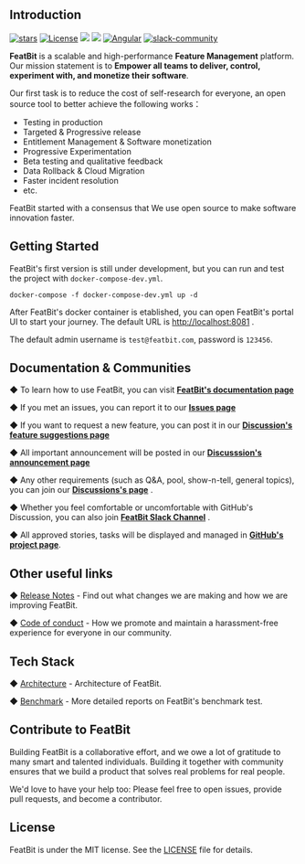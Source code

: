 ## Introduction

[![stars](https://img.shields.io/github/stars/featbit/featbit.svg?style=flat&logo=github&colorB=red&label=stars)](https://github.com/featbit/featbit)                   [![License](https://img.shields.io/static/v1?label=license&message=MIT&color=brightgreen)](https://github.com/featbit/featbit/blob/main/LICENSE)
[![](https://img.shields.io/badge/.NET-%3E=6.0-6E359E?logo=csharp&logoColor=white)](https://dotnet.microsoft.com/)
[![](https://img.shields.io/badge/Python-%3E=3.9-FFDD53?logo=python&logoColor=white)](https://www.python.org/)
[![Angular](https://img.shields.io/badge/Angular-14.0-DD0031?logo=angular&logoColor=white)](https://angular.io/)
[![slack-community](https://img.shields.io/badge/slack-join-3CC798?style=social&logo=slack)](https://join.slack.com/t/featbit/shared_invite/zt-1ew5e2vbb-x6Apan1xZOaYMnFzqZkGNQ)  



**FeatBit** is a scalable and high-performance **Feature Management** platform. Our mission statement is to **Empower all teams to deliver, control, experiment with, and monetize their software**.

Our first task is to reduce the cost of self-research for everyone, an open source tool to better achieve the following works：

- Testing in production
- Targeted & Progressive release
- Entitlement Management & Software monetization
- Progressive Experimentation
- Beta testing and qualitative feedback
- Data Rollback & Cloud Migration
- Faster incident resolution
- etc.

FeatBit started with a consensus that We use open source to make software innovation faster.

## Getting Started

FeatBit's first version is still under development, but you can run and test the project with `docker-compose-dev.yml`.

```
docker-compose -f docker-compose-dev.yml up -d
```

After FeatBit's docker container is etablished, you can open FeatBit's portal UI to start your journey. The default URL is [http://localhost:8081](http://localhost:8081) .

The default admin username is `test@featbit.com`, password is `123456`.


## Documentation & Communities

◆ To learn how to use FeatBit, you can visit [**FeatBit's documentation page**](https://featbit.gitbook.io/docs/)

◆ If you met an issues, you can report it to our [**Issues page**](https://github.com/featbit/featbit/issues)

◆ If you want to request a new feature, you can post it in our [**Discussion's feature suggestions page**](https://github.com/featbit/featbit/discussions/categories/feature-suggestions)

◆ All important announcement will be posted in our [**Discusssion's announcement page**](https://github.com/featbit/featbit/discussions/categories/announcements)

◆ Any other requirements (such as Q&A, pool, show-n-tell, general topics), you can join our [**Discussions's page**](https://github.com/featbit/featbit/discussions) .

◆ Whether you feel comfortable or uncomfortable with GitHub's Discussion, you can also join [**FeatBit Slack Channel**](https://join.slack.com/t/featbit/shared_invite/zt-1ew5e2vbb-x6Apan1xZOaYMnFzqZkGNQ) .  

◆ All approved stories, tasks will be displayed and managed in [**GitHub's project page**](https://github.com/orgs/featbit/projects).


## Other useful links

◆  [Release Notes](https://github.com/featbit/featbit/releases) - Find out what changes we are making and how we are improving FeatBit.

◆  [Code of conduct](https://github.com/featbit/featbit/blob/main/code_of_conduct.md) - How we promote and maintain a harassment-free experience for everyone in our community.

## Tech Stack

◆  [Architecture](https://featbit.gitbook.io/docs/tech-stack/architecture) - Architecture of FeatBit.

◆  [Benchmark](https://featbit.gitbook.io/docs/tech-stack/benchmark) - More detailed reports on FeatBit's benchmark test. 


## Contribute to FeatBit

Building FeatBit is a collaborative effort, and we owe a lot of gratitude to many smart and talented individuals. Building it together with community ensures that we build a product that solves real problems for real people. 

We'd love to have your help too: Please feel free to open issues, provide pull requests, and become a contributor.

## License

FeatBit is under the MIT license. See the [LICENSE](https://github.com/featbit/featbit/blob/main/LICENSE) file for details.
